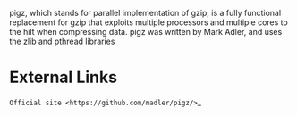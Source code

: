 pigz, which stands for parallel implementation of gzip, is a fully functional replacement for gzip that exploits multiple processors and multiple cores to the hilt when compressing data. pigz was written by Mark Adler, and uses the zlib and pthread libraries

# External Links
`Official site <https://github.com/madler/pigz/>`_

